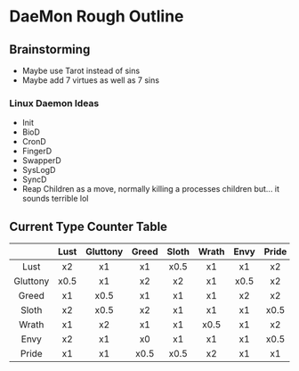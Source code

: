 # DaeMon Rough Outline

## Brainstorming
- Maybe use Tarot instead of sins
- Maybe add 7 virtues as well as 7 sins
### Linux Daemon Ideas
 - Init
 - BioD
 - CronD
 - FingerD
 - SwapperD
 - SysLogD
 - SyncD
 - Reap Children as a move, normally killing a processes children but... it sounds terrible lol
## Current Type Counter Table
|           | Lust  | Gluttony  | Greed | Sloth | Wrath | Envy  | Pride |
| :--:      | :---: | :------:  | :---: | :---: | :---: | :---: | :---: |
|Lust       | x2    | x1        | x1    | x0.5  | x1    | x1    | x2    |
|Gluttony   | x0.5  | x1        | x2    | x2    | x1    | x0.5  | x2    |
|Greed      | x1    | x0.5      | x1    | x1    | x1    | x2    | x2    |
|Sloth      | x2    | x0.5      | x2    | x1    | x1    | x1    | x0.5  |
|Wrath      | x1    | x2        | x1    | x1    | x0.5  | x1    | x2    |
|Envy       | x2    | x1        | x0    | x1    | x1    | x1    | x0.5  |
|Pride      | x1    | x1        | x0.5  | x0.5  | x2    | x1    | x1    |
